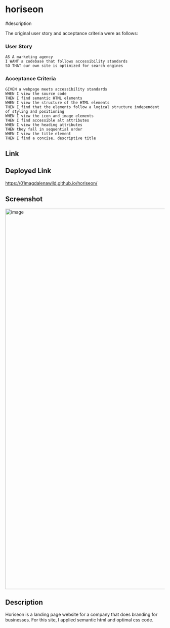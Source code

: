 # horiseon

#description 







The original user story and acceptance criteria were as follows:

### User Story

```
AS A marketing agency
I WANT a codebase that follows accessibility standards
SO THAT our own site is optimized for search engines
```

### Acceptance Criteria

```
GIVEN a webpage meets accessibility standards
WHEN I view the source code
THEN I find semantic HTML elements
WHEN I view the structure of the HTML elements
THEN I find that the elements follow a logical structure independent of styling and positioning
WHEN I view the icon and image elements
THEN I find accessible alt attributes
WHEN I view the heading attributes
THEN they fall in sequential order
WHEN I view the title element
THEN I find a concise, descriptive title
```
## Link


## Deployed Link
https://01magdalenawild.github.io/horiseon/

## Screenshot
<img width="1198" alt="image" src="https://user-images.githubusercontent.com/109635162/191840909-29de1619-f932-436c-8fdc-0b64beccebc2.png">

## Description
Horiseon is a landing page website for a company that does branding for businesses. For this site, I applied semantic html and optimal css code.
